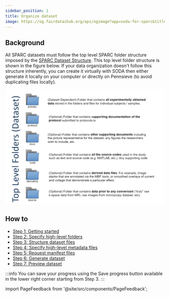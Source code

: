 ```yaml
---
sidebar_position: 1
title: Organize dataset
image: https://og.fairdataihub.org/api/ogimage?app=soda-for-sparc&title=Organize%20dataset&description=Prepare%20Dataset
---
```


## Background

All SPARC datasets must follow the top level SPARC folder structure imposed by the [SPARC Dataset Structure](https://docs.google.com/presentation/d/1EQPn1FmANpPsFt3CguU-JOQVMMlJsNXluQAK_gb2qVg/edit#slide=id.p1). This top level folder structure is shown in the figure below. If your data organization doesn't follow this structure inherently, you can create it virtually with SODA then either generate it locally on your computer or directly on Pennsieve (to avoid duplicating files locally).

![](https://github.com/fairdataihub/SODA-for-SPARC/blob/main/docs/documentation/Prepare-dataset/Specify-files/SPARC-dataset-structure.PNG?raw=true)

## How to

- [Step 1: Getting started](./step-1.md)
- [Step 2: Specify high-level folders](./step-2.md)
- [Step 3: Structure dataset files](./step-3.md)
- [Step 4: Specify high-level metadata files](./step-4.md)
- [Step 5: Request manifest files](./step-5.md)
- [Step 6: Generate dataset](./step-6.md)
- [Step 7: Preview dataset](./step-7.md)

:::info
You can save your progress using the Save progress button available in the lower right corner starting from Step 3.
:::

import PageFeedback from '@site/src/components/PageFeedback';

<PageFeedback />
